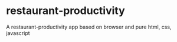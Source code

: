 # restaurant-productivity
A restaurant-productivity app based on browser and pure html, css, javascript
